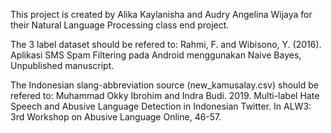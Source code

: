 This project is created by Alika Kaylanisha and Audry Angelina Wijaya for their Natural Language Processing class end project. 

The 3 label dataset should be refered to: 
Rahmi, F. and Wibisono, Y.  (2016). Aplikasi SMS Spam Filtering pada Android menggunakan Naive Bayes, Unpublished manuscript.

The Indonesian slang-abbreviation source (new_kamusalay.csv) should be refered to:
Muhammad Okky Ibrohim and Indra Budi. 2019. Multi-label Hate Speech and Abusive Language Detection in Indonesian Twitter. In ALW3: 3rd Workshop on Abusive Language Online, 46-57.
